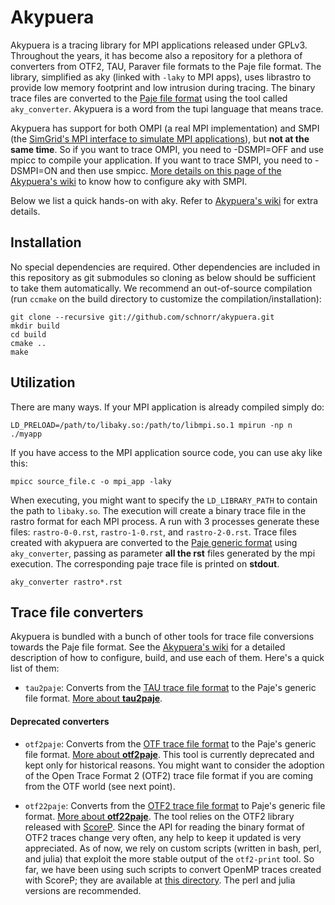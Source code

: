 Akypuera 
========

Akypuera is a tracing library for MPI applications released under
GPLv3. Throughout the years, it has become also a repository for
a plethora of converters from OTF2, TAU, Paraver file formats to the Paje
file format. The library, simplified as aky (linked with `-laky` to MPI
apps), uses librastro to provide low memory footprint and low
intrusion during tracing. The binary trace files are converted to the
[Paje file
format](http://paje.sourceforge.net/download/publication/lang-paje.pdf)
using the tool called `aky_converter`. Akypuera is a word from the
tupi language that means trace.

Akypuera has support for both OMPI (a real MPI implementation)
and SMPI (the [SimGrid's MPI interface to simulate MPI
applications](http://simgrid.gforge.inria.fr/)),
but __not at the same time__. So if you want to trace OMPI, you need
to -DSMPI=OFF and use mpicc to compile your application. If you want
to trace SMPI, you need to -DSMPI=ON and then use smpicc. [More
details on this page of the Akypuera's
wiki](https://github.com/schnorr/akypuera/wiki/SMPIWithAkypuera) to
know how to configure aky with SMPI.

Below we list a quick hands-on with aky. Refer to [Akypuera's
wiki](https://github.com/schnorr/akypuera/wiki) for extra details.

## Installation

No special dependencies are required.  Other dependencies are included
in this repository as git submodules so cloning as below should be
sufficient to take them automatically. We recommend an out-of-source
compilation (run `ccmake` on the build directory to customize the
compilation/installation):

    git clone --recursive git://github.com/schnorr/akypuera.git
    mkdir build
    cd build
    cmake ..
    make

## Utilization

There are many ways. If your MPI application is already compiled simply do:

    LD_PRELOAD=/path/to/libaky.so:/path/to/libmpi.so.1 mpirun -np n ./myapp

If you have access to the MPI application source code, you can use aky like this:

    mpicc source_file.c -o mpi_app -laky 

When executing, you might want to specify the `LD_LIBRARY_PATH` to
contain the path to `libaky.so`. The execution will create a binary
trace file in the rastro format for each MPI process. A run with 3
processes generate these files: `rastro-0-0.rst`, `rastro-1-0.rst`,
and `rastro-2-0.rst`. Trace files created with akypuera are converted
to the [Paje generic format](http://paje.sf.net) using
`aky_converter`, passing as parameter __all the rst__ files generated
by the mpi execution.  The corresponding paje trace file is printed on
__stdout__.

    aky_converter rastro*.rst

## Trace file converters

Akypuera is bundled with a bunch of other tools for trace file
conversions towards the Paje file format. See the [Akypuera's
wiki](https://github.com/schnorr/akypuera/wiki) for a detailed
description of how to configure, build, and use each of them. Here's a
quick list of them:

- `tau2paje`: Converts from the [TAU trace file
format](http://www.cs.uoregon.edu/Research/tau/) to the Paje's generic
file format. [More about __tau2paje__](https://github.com/schnorr/akypuera/wiki/TAUWithAkypuera).

#### Deprecated converters

- `otf2paje`: Converts from the [OTF trace file format](http://www.tu-dresden.de/zih/otf/) to the Paje's generic file format. 
[More about __otf2paje__](https://github.com/schnorr/akypuera/wiki/OTFWithAkypuera). This tool is currently deprecated and kept only for historical reasons. You might want to consider the adoption of the Open Trace Format 2 (OTF2) trace file format if you are coming from the OTF world (see next point).

- `otf22paje`: Converts from the [OTF2 trace file
format](http://www.vi-hps.org/projects/score-p/) to Paje's generic
file format.  [More about
__otf22paje__](https://github.com/schnorr/akypuera/wiki/OTF2WithAkypuera). The
tool relies on the OTF2 library released with
[ScoreP](http://score-p.org). Since the API for reading the binary
format of OTF2 traces change very often, any help to keep it updated
is very appreciated.  As of now, we rely on custom scripts (written in
bash, perl, and julia) that exploit the more stable output of the
`otf2-print` tool. So far, we have been using such scripts to convert
OpenMP traces created with ScoreP; they are available at [this
directory](./src/otf2-omp-print/). The perl and julia versions are
recommended.
